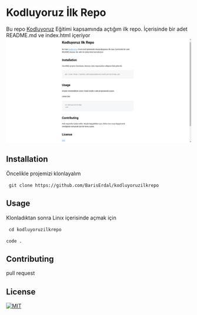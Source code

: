 
# Kodluyoruz İlk Repo
Bu repo [Kodluyoruz](https://www.kodluyoruz.org/) Eğitimi kapsamında açtığım ilk repo. İçerisinde bir adet README.md ve index.html içeriyor
![](https://raw.githubusercontent.com/Kodluyoruz/taskforce/main/git/odev1/figures/markdown.png)
## Installation
Öncelikle projemizi klonlayalım

``` git clone https://github.com/BarisErdal/kodluyoruzilkrepo```

## Usage
Klonladıktan sonra Linıx içerisinde açmak için 

``` cd kodluyoruzilkrepo```
    
```code .```

## Contributing

pull request
## License
[![MIT](https://img.shields.io/badge/License-MIT-yellow.svg)](https://opensource.org/licenses/MIT)